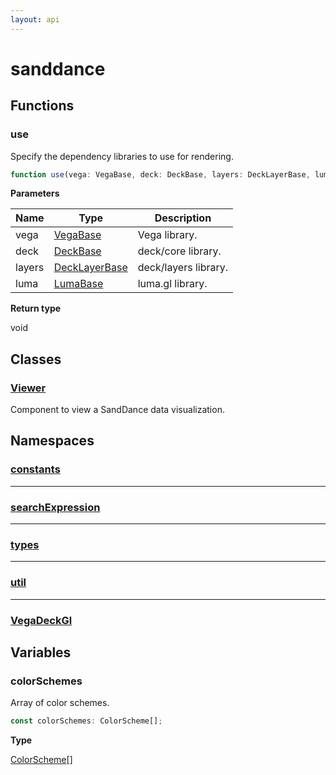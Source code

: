 ```yaml
---
layout: api
---
```


# sanddance

## Functions

### use

Specify the dependency libraries to use for rendering.

```typescript
function use(vega: VegaBase, deck: DeckBase, layers: DeckLayerBase, luma: LumaBase): void;
```

**Parameters**

| Name   | Type                                     | Description          |
| ------ | ---------------------------------------- | -------------------- |
| vega   | [VegaBase][InterfaceDeclaration-44]      | Vega library.        |
| deck   | [DeckBase][InterfaceDeclaration-45]      | deck/core library.   |
| layers | [DeckLayerBase][InterfaceDeclaration-46] | deck/layers library. |
| luma   | [LumaBase][InterfaceDeclaration-47]      | luma.gl library.     |

**Return type**

void

## Classes

### [Viewer][ClassDeclaration-5]

Component to view a SandDance data visualization.


## Namespaces

### [constants][NamespaceImport-0]


----------

### [searchExpression][NamespaceImport-1]


----------

### [types][NamespaceImport-2]


----------

### [util][NamespaceImport-3]


----------

### [VegaDeckGl][NamespaceImport-4]


## Variables

### colorSchemes

Array of color schemes.

```typescript
const colorSchemes: ColorScheme[];
```

**Type**

[ColorScheme][InterfaceDeclaration-0][]

[SourceFile-0]: index#indexts
[FunctionDeclaration-5]: index#use
[InterfaceDeclaration-44]: vegadeckgl/types#vegabase
[InterfaceDeclaration-45]: vegadeckgl/types#deckbase
[InterfaceDeclaration-46]: vegadeckgl/types#decklayerbase
[InterfaceDeclaration-47]: vegadeckgl/types#lumabase
[ClassDeclaration-5]: viewer#viewer
[NamespaceImport-0]: constants#constants
[NamespaceImport-1]: searchexpression#searchexpression
[NamespaceImport-2]: types#types
[NamespaceImport-3]: util#util
[NamespaceImport-4]: vegadeckgl#vegadeckgl
[VariableDeclaration-0]: index#colorschemes
[InterfaceDeclaration-0]: types#colorscheme